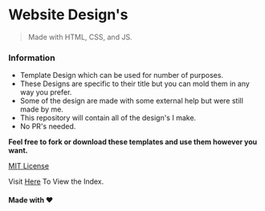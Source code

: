 # Website Design's
>Made with HTML, CSS, and JS.

### Information 

- Template Design which can be used for number of purposes. 
- These Designs are specific to their title but you can mold them in any way you prefer.
- Some of the design are made with some external help but were still made by me.
- This repository will contain all of the design's I make.
- No PR's needed.

**Feel free to fork or download these templates and use them however you want.**

[MIT License](/LICENSE)

Visit [Here](https://animeshry.github.io/web-design/) To View the Index.

#### Made with ♥


